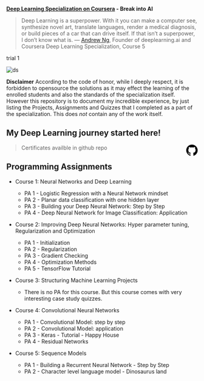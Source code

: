 **[Deep Learning Specialization on Coursera](https://www.coursera.org/specializations/deep-learning) - Break into AI**
>Deep Learning is a superpower. With it you can make a computer see, synthesize novel art, translate languages, render a medical diagnosis, or build pieces of a car that can drive itself. If that isn’t a superpower, I don’t know what is.
— [Andrew Ng](http://www.andrewng.org/), Founder of deeplearning.ai and Coursera
Deep Learning Specialization, Course 5

trial 1

![ds]("/images/25231.png")

**Disclaimer**
According to the code of honor, while I deeply respect, it is forbidden to opensource the solutions as it may effect the learning of the enrolled students and also the standards of the specialization itself. However this repository is to document my incredible experience, by just listing the Projects, Assignments and Quizzes that I completed as a part of the specialization. This does *not* contain any of the work itself.

## My Deep Learning journey started here! 

> Certificates availble in github repo  <a href="https://github.com/bsridatta/Deep-Learning-Specialization"> <img src="https://github.com/bsridatta/Deep-Learning-Specialization/blob/master/images/github.ico" align="right" width="30"> </a>



## Programming Assignments

- Course 1: Neural Networks and Deep Learning

  - PA 1 - Logistic Regression with a Neural Network mindset
  - PA 2 - Planar data classification with one hidden layer
  - PA 3 - Building your Deep Neural Network: Step by Step
  - PA 4 - Deep Neural Network for Image Classification: Application
  
- Course 2: Improving Deep Neural Networks: Hyper parameter tuning, Regularization and Optimization

  - PA 1 - Initialization
  - PA 2 - Regularization
  - PA 3 - Gradient Checking
  - PA 4 - Optimization Methods
  - PA 5 - TensorFlow Tutorial

- Course 3: Structuring Machine Learning Projects

  - There is no PA for this course. But this course comes with very interesting case study quizzes.
  
- Course 4: Convolutional Neural Networks

  - PA 1 - Convolutional Model: step by step
  - PA 2 - Convolutional Model: application
  - PA 3 - Keras - Tutorial - Happy House
  - PA 4 - Residual Networks
  
- Course 5: Sequence Models

  - PA 1 - Building a Recurrent Neural Network - Step by Step
  - PA 2 - Character level language model - Dinosaurus land


